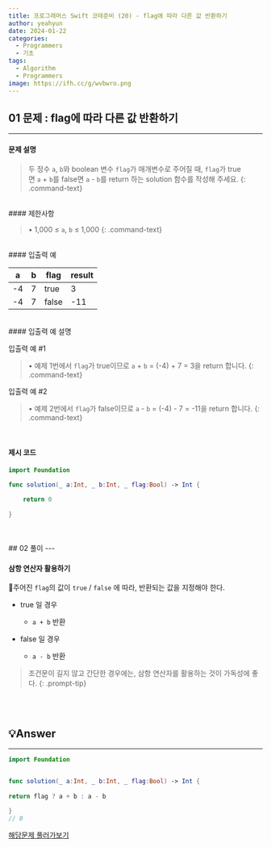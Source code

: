 ```yaml
---
title: 프로그래머스 Swift 코테준비 (20) - flag에 따라 다른 값 반환하기
author: yeahyun
date: 2024-01-22
categories:
  - Programmers
  - 기초
tags:
  - Algorithm
  - Programmers
image: https://ifh.cc/g/wvbwro.png
---
```

## 01 문제 : flag에 따라 다른 값 반환하기
---
#### 문제 설명

>두 정수 `a`, `b`와 boolean 변수 `flag`가 매개변수로 주어질 때, `flag`가 true면 `a` + `b`를 
>false면 `a` - `b`를 return 하는 solution 함수를 작성해 주세요.
{: .command-text}

<br>
#### 제한사항

>• 1,000 ≤ `a`, `b` ≤ 1,000
{: .command-text}

<br>
#### 입출력 예

|a|b|flag|result|
|---|---|---|---|
|-4|7|true|3|
|-4|7|false|-11|

<br>
#### 입출력 예 설명

입출력 예 #1
>• 예제 1번에서 `flag`가 true이므로 `a` + `b` = (-4) + 7 = 3을 return 합니다.
{: .command-text}


입출력 예 #2
>•   예제 2번에서 `flag`가 false이므로 `a` - `b` = (-4) - 7 = -11을 return 합니다.
{: .command-text}

<br>

#### 제시 코드

```swift
import Foundation

func solution(_ a:Int, _ b:Int, _ flag:Bool) -> Int {
    
    return 0
    
}
```


<br>
<br>
## 02 풀이 
---

#### 삼항 연산자 활용하기
주어진 `flag`의 값이 `true` / `false` 에 따라, 반환되는 값을 지정해야 한다.

- true 일 경우
	- `a + b` 반환
	  
- false 일 경우
	- `a - b` 반환

	
>조건문이 길지 않고 간단한 경우에는,  삼항 연산자를 활용하는 것이 가독성에 좋다.
{: .prompt-tip}


<br>
<br>

## 💡Answer
---

```swift
import Foundation


func solution(_ a:Int, _ b:Int, _ flag:Bool) -> Int {
    
return flag ? a + b : a - b
    
}
// 0

```


[해당문제 풀러가보기](https://school.programmers.co.kr/learn/courses/30/lessons/181933)


